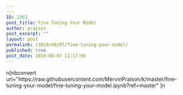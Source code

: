 ```yaml
---
---
ID: 2351
post_title: Fine Tuning Your Model
author: praison
post_excerpt: ""
layout: post
permalink: /2019/08/07/fine-tuning-your-model/
published: true
post_date: 2019-08-07 11:17:08
---
```

<!-- wp:shortcode -->n[nbconvert url="https://raw.githubusercontent.com/MervinPraison/k/master/fine-tuning-your-model/fine-tuning-your-model.ipynb?ref=master" ]n<!-- /wp:shortcode -->